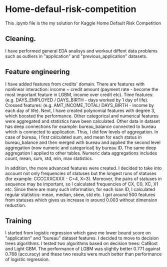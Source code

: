 # Home-defaul-risk-competition
This .ipynb file is the my solution for Kaggle Home Default Risk Competition

## Cleaning.
I have performed general EDA analisys and workout diffent data problems such as outliers in "application" and "previous_application" datasets.

## Feature engineering
I have added features from credits' domain. There are features with nonlinear interaction: income ~ credit amount (payment rate - become the most important feature in LGBM, income over credit etc). Time features: (e.g. DAYS_EMPLOYED / DAYS_BIRTH - days worked by 1 day of life). Crossed features: (e.g. AMT_INCOME_TOTAL/ DAYS_BIRTH - income by each day of life). Next, I have created polynomial features with degree 3, which boosted the performance. Other categorical and numerical features were aggregated and statistics have been calculated. Other data in dataset has deep connections for example: bureau_balance connected to bureau which is connected to application. Thus, I did few levels of aggregation. In case of bureau, I first calculated sum, and mean for each status in bureau_balance and then merged with bureau and applied the second level aggregation (now numeric and categorical) by bureau ID. The same deep aggregation I applied to other tables. Numeric data aggregations includes count, mean, sum, std, min, max statistics.

In addition, the more advanced features were created. I decided to take into account not only frequencies of statuses but the longest runs of statuses (for example: CCCCXXCXXX - C=4, X=3). Moreover, the pairs of statuses in sequence may be important, so I calculated frequencies of CX, C0, XC, X1 etc. Since there are many such information, for each loan ID, I calculated regular statistics: mean, median, skew, std etc. I got around 500 features from statuses which gives us increase in around 0.003 without dimension reduction.

## Training

I started from logistic regression which gave me lower bound score on "application" and "bureau" dataset features.  I decided to move to decision trees algorithms. I tested two algorithms based on decision trees: CatBost and Light GBM. The performance of LGBM was slightly better 0.771 against 0.768 (accuracy) and these two results were much better than performance of logistic regression.


